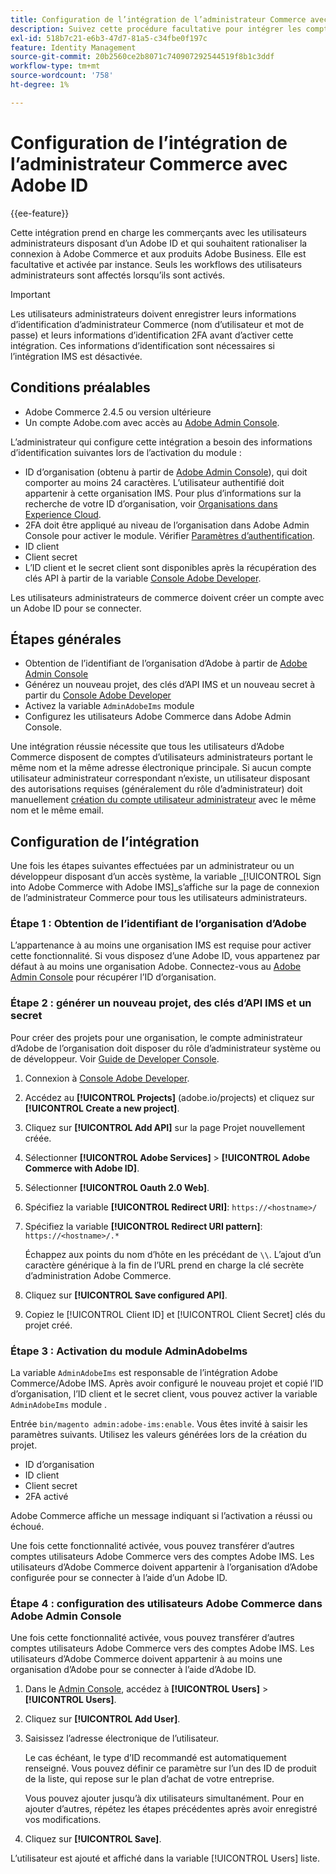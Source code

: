 ```yaml
---
title: Configuration de l’intégration de l’administrateur Commerce avec l’ID
description: Suivez cette procédure facultative pour intégrer les comptes d’utilisateur administrateur Adobe Commerce à Adobe ID.
exl-id: 518b7c21-e6b3-47d7-81a5-c34fbe0f197c
feature: Identity Management
source-git-commit: 20b2560ce2b8071c740907292544519f8b1c3ddf
workflow-type: tm+mt
source-wordcount: '758'
ht-degree: 1%

---
```


# Configuration de l’intégration de l’administrateur Commerce avec Adobe ID

{{ee-feature}}

Cette intégration prend en charge les commerçants avec les utilisateurs administrateurs disposant d’un Adobe ID et qui souhaitent rationaliser la connexion à Adobe Commerce et aux produits Adobe Business. Elle est facultative et activée par instance. Seuls les workflows des utilisateurs administrateurs sont affectés lorsqu’ils sont activés. 

>[!IMPORTANT]
>
>Les utilisateurs administrateurs doivent enregistrer leurs informations d’identification d’administrateur Commerce (nom d’utilisateur et mot de passe) et leurs informations d’identification 2FA avant d’activer cette intégration. Ces informations d’identification sont nécessaires si l’intégration IMS est désactivée.

## Conditions préalables

* Adobe Commerce 2.4.5 ou version ultérieure
* Un compte Adobe.com avec accès au [Adobe Admin Console](https://adminconsole.adobe.com/).

L’administrateur qui configure cette intégration a besoin des informations d’identification suivantes lors de l’activation du module :

* ID d’organisation (obtenu à partir de [Adobe Admin Console](https://adminconsole.adobe.com/)), qui doit comporter au moins 24 caractères. L’utilisateur authentifié doit appartenir à cette organisation IMS. Pour plus d’informations sur la recherche de votre ID d’organisation, voir [Organisations dans Experience Cloud](https://experienceleague.adobe.com/docs/core-services/interface/administration/organizations.html).
* 2FA doit être appliqué au niveau de l’organisation dans Adobe Admin Console pour activer le module. Vérifier [Paramètres d’authentification](https://helpx.adobe.com/enterprise/using/authentication-settings.html#two-step-verification).
* ID client
* Client secret
* L’ID client et le secret client sont disponibles après la récupération des clés API à partir de la variable [Console Adobe Developer](https://developer.adobe.com/developer-console/docs/guides/credentials/).

Les utilisateurs administrateurs de commerce doivent créer un compte avec un Adobe ID pour se connecter.

## Étapes générales

* Obtention de l’identifiant de l’organisation d’Adobe à partir de [Adobe Admin Console](https://adminconsole.adobe.com/)
* Générez un nouveau projet, des clés d’API IMS et un nouveau secret à partir du [Console Adobe Developer](https://developer.adobe.com/)
* Activez la variable `AdminAdobeIms` module
* Configurez les utilisateurs Adobe Commerce dans Adobe Admin Console.

Une intégration réussie nécessite que tous les utilisateurs d’Adobe Commerce disposent de comptes d’utilisateurs administrateurs portant le même nom et la même adresse électronique principale. Si aucun compte utilisateur administrateur correspondant n’existe, un utilisateur disposant des autorisations requises (généralement du rôle d’administrateur) doit manuellement [création du compte utilisateur administrateur](../systems/permissions-users-all.md#create-a-user) avec le même nom et le même email.

## Configuration de l’intégration

Une fois les étapes suivantes effectuées par un administrateur ou un développeur disposant d’un accès système, la variable _[!UICONTROL Sign into Adobe Commerce with Adobe IMS]_s’affiche sur la page de connexion de l’administrateur Commerce pour tous les utilisateurs administrateurs.

### Étape 1 : Obtention de l’identifiant de l’organisation d’Adobe

L’appartenance à au moins une organisation IMS est requise pour activer cette fonctionnalité. Si vous disposez d’une Adobe ID, vous appartenez par défaut à au moins une organisation Adobe. Connectez-vous au [Adobe Admin Console](https://adminconsole.adobe.com/) pour récupérer l’ID d’organisation.

### Étape 2 : générer un nouveau projet, des clés d’API IMS et un secret

Pour créer des projets pour une organisation, le compte administrateur d’Adobe de l’organisation doit disposer du rôle d’administrateur système ou de développeur. Voir [Guide de Developer Console](https://developer.adobe.com/developer-console/docs/guides/projects/).

1. Connexion à [Console Adobe Developer](https://developer.adobe.com/).
1. Accédez au **[!UICONTROL Projects]** (adobe.io/projects) et cliquez sur **[!UICONTROL Create a new project]**.
1. Cliquez sur **[!UICONTROL Add API]** sur la page Projet nouvellement créée.
1. Sélectionner **[!UICONTROL Adobe Services]** > **[!UICONTROL Adobe Commerce with Adobe ID]**.
1. Sélectionner **[!UICONTROL Oauth 2.0 Web]**.
1. Spécifiez la variable **[!UICONTROL Redirect URI]**: `https://<hostname>/`
1. Spécifiez la variable **[!UICONTROL Redirect URI pattern]**: `https://<hostname>/.*`

   Échappez aux points du nom d’hôte en les précédant de `\\`. L’ajout d’un caractère générique à la fin de l’URL prend en charge la clé secrète d’administration Adobe Commerce.

1. Cliquez sur **[!UICONTROL Save configured API]**.
1. Copiez le [!UICONTROL Client ID] et [!UICONTROL Client Secret] clés du projet créé.

### Étape 3 : Activation du module AdminAdobeIms

La variable `AdminAdobeIms` est responsable de l’intégration Adobe Commerce/Adobe IMS. Après avoir configuré le nouveau projet et copié l’ID d’organisation, l’ID client et le secret client, vous pouvez activer la variable `AdminAdobeIms` module .

Entrée `bin/magento admin:adobe-ims:enable`. Vous êtes invité à saisir les paramètres suivants. Utilisez les valeurs générées lors de la création du projet.

* ID d’organisation
* ID client
* Client secret
* 2FA activé

Adobe Commerce affiche un message indiquant si l’activation a réussi ou échoué.

Une fois cette fonctionnalité activée, vous pouvez transférer d’autres comptes utilisateurs Adobe Commerce vers des comptes Adobe IMS. Les utilisateurs d’Adobe Commerce doivent appartenir à l’organisation d’Adobe configurée pour se connecter à l’aide d’un Adobe ID.

### Étape 4 : configuration des utilisateurs Adobe Commerce dans Adobe Admin Console

Une fois cette fonctionnalité activée, vous pouvez transférer d’autres comptes utilisateurs Adobe Commerce vers des comptes Adobe IMS. Les utilisateurs d’Adobe Commerce doivent appartenir à au moins une organisation d’Adobe pour se connecter à l’aide d’Adobe ID.

1. Dans le [Admin Console](https://helpx.adobe.com/fr/enterprise/using/admin-console.html), accédez à **[!UICONTROL Users]**  > **[!UICONTROL Users]**.

1. Cliquez sur **[!UICONTROL Add User]**.

1. Saisissez l’adresse électronique de l’utilisateur.

   Le cas échéant, le type d’ID recommandé est automatiquement renseigné. Vous pouvez définir ce paramètre sur l’un des ID de produit de la liste, qui repose sur le plan d’achat de votre entreprise.

   Vous pouvez ajouter jusqu’à dix utilisateurs simultanément. Pour en ajouter d’autres, répétez les étapes précédentes après avoir enregistré vos modifications.

1. Cliquez sur **[!UICONTROL Save]**.

L’utilisateur est ajouté et affiché dans la variable [!UICONTROL Users] liste.

